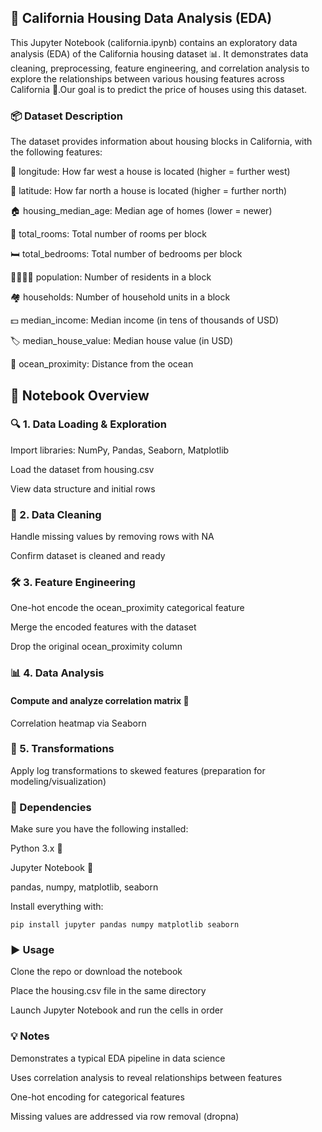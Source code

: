 ## 🏡 California Housing Data Analysis (EDA)
This Jupyter Notebook (california.ipynb) contains an exploratory data analysis (EDA) of the California housing dataset 📊. It demonstrates data cleaning, preprocessing, feature engineering, and correlation analysis to explore the relationships between various housing features across California 🌉.Our goal is to predict the price of houses using this dataset.

### 📦 Dataset Description
The dataset provides information about housing blocks in California, with the following features:

📍 longitude: How far west a house is located (higher = further west)

📍 latitude: How far north a house is located (higher = further north)

🏠 housing_median_age: Median age of homes (lower = newer)

🚪 total_rooms: Total number of rooms per block

🛏️ total_bedrooms: Total number of bedrooms per block

👨‍👩‍👧‍👦 population: Number of residents in a block

🏘️ households: Number of household units in a block

💵 median_income: Median income (in tens of thousands of USD)

🏷️ median_house_value: Median house value (in USD)

🌊 ocean_proximity: Distance from the ocean

## 📘 Notebook Overview
### 🔍 1. Data Loading & Exploration
Import libraries: NumPy, Pandas, Seaborn, Matplotlib

Load the dataset from housing.csv

View data structure and initial rows

### 🧹 2. Data Cleaning
Handle missing values by removing rows with NA

Confirm dataset is cleaned and ready

### 🛠️ 3. Feature Engineering
One-hot encode the ocean_proximity categorical feature

Merge the encoded features with the dataset

Drop the original ocean_proximity column

### 📊 4. Data Analysis
#### Compute and analyze correlation matrix 🔗

Correlation heatmap via Seaborn

### 🔄 5. Transformations
Apply log transformations to skewed features (preparation for modeling/visualization)

### 🧩 Dependencies
Make sure you have the following installed:

Python 3.x 🐍

Jupyter Notebook 📓

pandas, numpy, matplotlib, seaborn

Install everything with:
 
```
pip install jupyter pandas numpy matplotlib seaborn
```
### ▶️ Usage
Clone the repo or download the notebook

Place the housing.csv file in the same directory

Launch Jupyter Notebook and run the cells in order

### 💡 Notes
Demonstrates a typical EDA pipeline in data science

Uses correlation analysis to reveal relationships between features

One-hot encoding for categorical features

Missing values are addressed via row removal (dropna)
